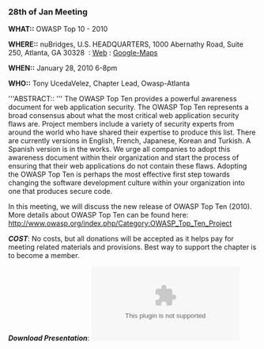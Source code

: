 ### 28th of Jan Meeting

**WHAT::** OWASP Top 10 - 2010

**WHERE::** nuBridges, U.S. HEADQUARTERS, 1000 Abernathy Road, Suite
250, Atlanta, GA 30328  :
[Web](http://www.nubridges.com/about/locations/) :
[Google-Maps](http://maps.google.com/maps?f=q&source=s_q&hl=en&geocode=&q=1000+Abernathy+Road,+Suite+250,+Atlanta,+GA+30328&sll=33.778463,-84.398881&sspn=0.063851,0.132093&ie=UTF8&hq=&hnear=1000+Abernathy+Rd+NE,+Atlanta,+Fulton,+Georgia+30328&ll=33.933809,-84.352491&spn=0.007967,0.016512&z=17&iwloc=A)

**WHEN::** January 28, 2010 6-8pm

**WHO::** Tony UcedaVelez, Chapter Lead, Owasp-Atlanta

'''ABSTRACT:: ''' The OWASP Top Ten provides a powerful awareness
document for web application security. The OWASP Top Ten represents a
broad consensus about what the most critical web application security
flaws are. Project members include a variety of security experts from
around the world who have shared their expertise to produce this list.
There are currently versions in English, French, Japanese, Korean and
Turkish. A Spanish version is in the works. We urge all companies to
adopt this awareness document within their organization and start the
process of ensuring that their web applications do not contain these
flaws. Adopting the OWASP Top Ten is perhaps the most effective first
step towards changing the software development culture within your
organization into one that produces secure code.

In this meeting, we will discuss the new release of OWASP Top Ten
(2010). More details about OWASP Top Ten can be found here:
<http://www.owasp.org/index.php/Category:OWASP_Top_Ten_Project>

***COST***: No costs, but all donations will be accepted as it helps pay
for meeting related materials and provisions. Best way to support the
chapter is to become a member.

***Download Presentation***:
![<File:OWASP_Top_10_-_2010_rc1_Atlanta_Jan_2010.pptx>](OWASP_Top_10_-_2010_rc1_Atlanta_Jan_2010.pptx
"File:OWASP_Top_10_-_2010_rc1_Atlanta_Jan_2010.pptx")